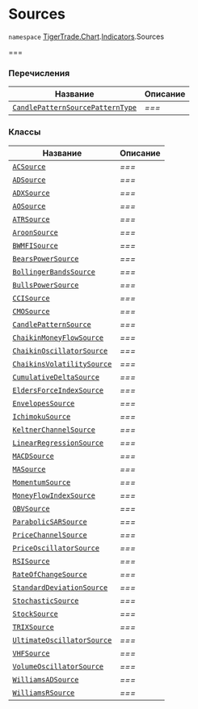 # Sources

`namespace` [TigerTrade.Chart](../../../../).[Indicators](../).Sources

\===

### Перечисления

| Название                                                                 | Описание |
| ------------------------------------------------------------------------ | -------- |
| [`CandlePatternSourcePatternType`](candlepatternsourcepatterntype.cs.md) | _===_    |

### Классы

| Название                                                     | Описание |
| ------------------------------------------------------------ | -------- |
| [`ACSource`](acsource.cs.md)                                 | _===_    |
| [`ADSource`](adsource.cs.md)                                 | _===_    |
| [`ADXSource`](adxsource.cs.md)                               | _===_    |
| [`AOSource`](aosource.cs.md)                                 | _===_    |
| [`ATRSource`](atrsource.cs.md)                               | _===_    |
| [`AroonSource`](aroonsource.cs.md)                           | _===_    |
| [`BWMFISource`](bwmfisource.cs.md)                           | _===_    |
| [`BearsPowerSource`](bearspowersource.cs.md)                 | _===_    |
| [`BollingerBandsSource`](bollingerbandssource.cs.md)         | _===_    |
| [`BullsPowerSource`](bullspowersource.cs.md)                 | _===_    |
| [`CCISource`](ccisource.cs.md)                               | _===_    |
| [`CMOSource`](cmosource.cs.md)                               | _===_    |
| [`CandlePatternSource`](candlepatternsource.cs.md)           | _===_    |
| [`ChaikinMoneyFlowSource`](chaikinmoneyflowsource.cs.md)     | _===_    |
| [`ChaikinOscillatorSource`](chaikinoscillatorsource.cs.md)   | _===_    |
| [`ChaikinsVolatilitySource`](chaikinsvolatilitysource.cs.md) | _===_    |
| [`CumulativeDeltaSource`](cumulativedeltasource.cs.md)       | _===_    |
| [`EldersForceIndexSource`](eldersforceindexsource.cs.md)     | _===_    |
| [`EnvelopesSource`](envelopessource.cs.md)                   | _===_    |
| [`IchimokuSource`](ichimokusource.cs.md)                     | _===_    |
| [`KeltnerChannelSource`](keltnerchannelsource.cs.md)         | _===_    |
| [`LinearRegressionSource`](linearregressionsource.cs.md)     | _===_    |
| [`MACDSource`](macdsource.cs.md)                             | _===_    |
| [`MASource`](masource.cs.md)                                 | _===_    |
| [`MomentumSource`](momentumsource.cs.md)                     | _===_    |
| [`MoneyFlowIndexSource`](moneyflowindexsource.cs.md)         | _===_    |
| [`OBVSource`](obvsource.cs.md)                               | _===_    |
| [`ParabolicSARSource`](parabolicsarsource.cs.md)             | _===_    |
| [`PriceChannelSource`](pricechannelsource.cs.md)             | _===_    |
| [`PriceOscillatorSource`](priceoscillatorsource.cs.md)       | _===_    |
| [`RSISource`](rsisource.cs.md)                               | _===_    |
| [`RateOfChangeSource`](rateofchangesource.cs.md)             | _===_    |
| [`StandardDeviationSource`](standarddeviationsource.cs.md)   | _===_    |
| [`StochasticSource`](stochasticsource.cs.md)                 | _===_    |
| [`StockSource`](stocksource.cs.md)                           | _===_    |
| [`TRIXSource`](trixsource.cs.md)                             | _===_    |
| [`UltimateOscillatorSource`](ultimateoscillatorsource.cs.md) | _===_    |
| [`VHFSource`](vhfsource.cs.md)                               | _===_    |
| [`VolumeOscillatorSource`](volumeoscillatorsource.cs.md)     | _===_    |
| [`WilliamsADSource`](williamsadsource.cs.md)                 | _===_    |
| [`WilliamsRSource`](williamsrsource.cs.md)                   | _===_    |
